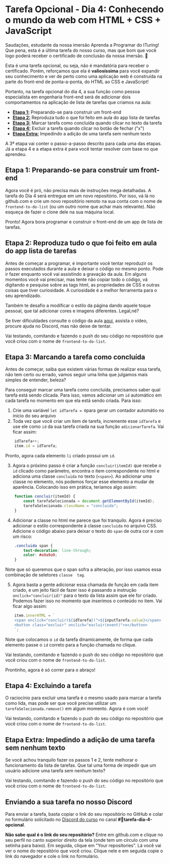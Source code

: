 # Tarefa Opcional - Dia 4: Conhecendo o mundo da web com HTML + CSS + JavaScript

Saudações, estudante da nossa imersão Aprenda a Programar do ITuring! Que pena, esta é a última tarefa do nosso curso, mas que bom que você logo poderá receber o certificado de conclusão da nossa imersão. 🙏

Esta é uma tarefa opcional, ou seja, não é mandatória para receber o certificado. Porém, reforçamos que ela é **valiosíssima** para você expandir seu conhecimento e ver de perto como uma aplicação web é construída na parte do front-end de ponta-a-ponta, do HTML ao CSS e JavaScript!

Portanto, na tarefa opcional do dia 4, a sua função como pessoa especialista em engenharia front-end será de adicionar dois comportamentos na aplicação de lista de tarefas que criamos na aula:
- [**Etapa 1:**](#etapa-1-preparando-se-para-construir-um-front-end) Preparando-se para construir um front-end
- [**Etapa 2:**](#etapa-2-reproduza-tudo-o-que-foi-feito-em-aula-do-app-lista-de-tarefas) Reproduza tudo o que foi feito em aula do app lista de tarefas
- [**Etapa 3:**](#etapa-3-marcando-a-tarefa-como-concluída) Marcar tarefa como concluída quando clicar no texto da tarefa
- [**Etapa 4:**](#etapa-4-excluindo-a-tarefa) Excluir a tarefa quando clicar no botão de fechar ("x")
- [**Etapa Extra:**](#etapa-extra-impedindo-a-adição-de-uma-tarefa-sem-nenhum-texto) Impedindo a adição de uma tarefa sem nenhum texto

A 3ª etapa vai conter o passo-a-passo descrito para cada uma das etapas. Já a etapa 4 e a etapa extra é para você tentar resolver com base no que aprendeu.

## Etapa 1: Preparando-se para construir um front-end

Agora você é pró, não precisa mais de instruções mega detalhadas. A tarefa do Dia 4 será entregue em um novo repositório. Por isso, vá lá no github.com e crie um novo repositório remoto na sua conta com o nome de `frontend-to-do-list` (ou um outro nome que achar mais relevante). Não esqueça de fazer o clone dele na sua máquina local.

Pronto! Agora bora programar e construir o front-end de um app de lista de tarefas.

## Etapa 2: Reproduza tudo o que foi feito em aula do app lista de tarefas

Antes de começar a programar, é importante você tentar reproduzir os passos executados durante a aula e deixar o código no mesmo ponto. Pode ir fazer enquanto você vai assistindo a gravação da aula. Em alguns momentos você vai precisar, mas tente não copiar todo o código, vá digitando e pesquise sobre as tags html, as propriedades de CSS e outras coisas que tiver curiosidade. A curiosidade é a melhor ferramenta para o seu aprendizado.

Também te desafio a modificar o estilo da página dando aquele toque pessoal, que tal adicionar cores e imagens diferentes. Legal,né?

Se tiver dificuldades consulte o código da aula [aqui](https://github.com/ituring-repo/aprenda-a-programar/tree/main/tarefa-dia-4/to-do-list), assista o vídeo, procure ajuda no Discord, mas não deixe de tentar.

Vai testando, comitando e fazendo o push do seu código no repositório que você criou com o nome de `frontend-to-do-list`.

## Etapa 3: Marcando a tarefa como concluída

Antes de começar, saiba que existem várias formas de realizar essa tarefa, não tem certo ou errado, vamos seguir uma linha que julgamos mais simples de entender, beleza?

Para conseguir marcar uma tarefa como concluída, precisamos saber qual tarefa está sendo clicada. Para isso, vamos adicionar um `id` automático em cada tarefa no momento em que ela está sendo criada. Para isso:
1. Crie uma variável `let idTarefa = 0`para gerar um contador automátio no início do seu arquivo
2. Toda vez que você criar um item de tarefa, incremente esse `idTarefa` e use ele como `id` da sua tarefa criada na sua função `adicionarTarefa`. Vai ficar assim:
```javascript
    idTarefa++;
    item.id = idTarefa;
```
Pronto, agora cada elemento `li` criado possui um `id`.

3. Agora o próximo passo é criar a função `concluir(itemId)` que recebe o `id` clicado como parâmetro, encontra o item correspondente no html e adiciona uma classe `concluida` no texto (`<span>`). Ao adicionar uma classe no elemento, nós podemos forçar esse elemento a mudar de aparência. Colocando isso em prática, teríamos algo assim:
```javascript
    function concluir(itemId) {
        const tarefaSelecionada = document.getElementById(itemId);
        tarefaSelecionada.className = "concluida";
    }
```
4. Adicionar a classe no html me parece que foi tranquilo. Agora é preciso adicionar o estilo correspondente à classe `concluida` no arquivo CSS. Adicione o código abaixo para deixar o texto do `span` de outra cor e com um risco:
```css
    .concluida span {
        text-decoration: line-through;
        color: #a9a9a9;
    }
```
Note que só queremos que o span sofra a alteração, por isso usamos essa combinação de seletores `classe  tag`.

5. Agora basta a gente adicionar essa chamada de função em cada item criado, e um jeito fácil de fazer isso é passando a instrução `onclick="concluir(id)"` para o texto da lista assim que ele for criado. Podemos fazer isso no momento que inserimos o conteúdo no item. Vai ficar algo assim:
```javascript
    item.innerHTML = `
    <span onclick="concluir(${idTarefa})">${inputTarefa.value}</span>
    <button class="excluir" onclick="excluir(event)">x</button>
    `;
```
Note que colocamos o `id` da tarefa dinamicamente, de forma que cada elemento passe o `id` correto para a função chamada no clique.

Vai testando, comitando e fazendo o push do seu código no repositório que você criou com o nome de `frontend-to-do-list`.

Prontinho, agora é só correr para o abraço!

## Etapa 4: Excluindo a tarefa

O raciocínio para excluir uma tarefa é o mesmo usado para marcar a tarefa como lida, mas pode ser que você precise utilizar um `tarefaSelecionada.remove()` em algum momento. Agora é com você!

Vai testando, comitando e fazendo o push do seu código no repositório que você criou com o nome de `frontend-to-do-list`.

## Etapa Extra: Impedindo a adição de uma tarefa sem nenhum texto

Se você achou tranquilo fazer os passos 1 e 2, tente melhorar o funcionamento da lista de tarefas. Que tal uma forma de impedir que um usuário adicione uma tarefa sem nenhum texto?

Vai testando, comitando e fazendo o push do seu código no repositório que você criou com o nome de `frontend-to-do-list`.

## Enviando a sua tarefa no nosso Discord

 Para enviar a tarefa, basta copiar o link do seu repositório no GitHub e colar no formulário solicitado no [Discord do curso](https://discord.com/invite/kHS84D2hA4) no canal **#💪tarefa-dia-4-opcional**.

 **Não sabe qual é o link do seu repositório?** Entre em github.com e clique no seu perfil no canto superior direito da tela (onde tem um círculo com uma setinha para baixo). Em seguida, clique em "Your repositories". Lá você vai ver o nome do repositório que você criou. Clique nele e em seguida copie o link do navegador e cole o link no formulário.
